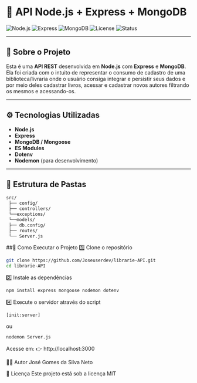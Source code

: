 # 🚀 API Node.js + Express + MongoDB

![Node.js](https://img.shields.io/badge/Node.js-18.x-green?logo=node.js)
![Express](https://img.shields.io/badge/Express.js-4.x-lightgrey?logo=express)
![MongoDB](https://img.shields.io/badge/MongoDB-6.x-darkgreen?logo=mongodb)
![License](https://img.shields.io/badge/license-MIT-blue)
![Status](https://img.shields.io/badge/status-Active-success)

---

## 🧩 Sobre o Projeto

Esta é uma **API REST** desenvolvida em **Node.js** com **Express** e **MongoDB**.  
Ela foi criada com o intuito de representar o consumo de cadastro de uma biblioteca/livraria onde o usuário consiga integrar  e persistir seus dados 
e por meio deles cadastrar livros, acessar e cadastrar novos autores filtrando os mesmos e acessando-os.

---

## ⚙️ Tecnologias Utilizadas

- **Node.js**
- **Express**
- **MongoDB / Mongoose**
- **ES Modules**
- **Dotenv**
- **Nodemon** (para desenvolvimento)

---

## 📁 Estrutura de Pastas

```bash
src/
 ├── config/
 ├── controllers/
 └──exceptions/
 └──models/
 ├── db.config/
 ├── routes/
 └── Server.js
```

##🚀 Como Executar o Projeto
1️⃣ Clone o repositório

```bash
git clone https://github.com/Joseuserdev/librarie-API.git
cd librarie-API
```
2️⃣ Instale as dependências
```bash
npm install express mongoose nodemon dotenv
```
4️⃣ Execute o servidor através do script 
```bash
[init:server]
```
ou 

```bash
nodemon Server.js
```
Acesse em:
👉 http://localhost:3000

🧑‍💻 Autor
José Gomes da Silva Neto

📜 Licença
Este projeto está sob a licença MIT
 




